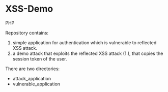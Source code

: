 # XSS-Demo
PHP

Repository contains:
1. simple application for authentication which is vulnerable to reflected XSS attack.
2. a demo attack that exploits the reflected XSS attack (1.), that copies the session token of the user.

There are two directories:
- attack_application
- vulnerable_application
